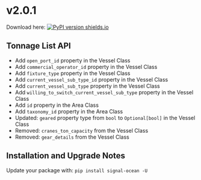 # v2.0.1
Download here: [![PyPI version shields.io](https://img.shields.io/pypi/v/signal-ocean.svg)](https://pypi.python.org/pypi/signal-ocean/)

## Tonnage List API

- Add `open_port_id` property in the Vessel Class
- Add `commercial_operator_id` property in the Vessel Class
- Add `fixture_type` property in the Vessel Class
- Add `current_vessel_sub_type_id` property in the Vessel Class
- Add `current_vessel_sub_type` property in the Vessel Class
- Add `willing_to_switch_current_vessel_sub_type` property in the Vessel Class
- Add `id` property in the Area Class
- Add `taxonomy_id` property in the Area Class
- Updated: `geared` property type from `bool` to `Optional[bool]` in the Vessel Class
- Removed: `cranes_ton_capacity` from the Vessel Class
- Removed: `gear_details` from the Vessel Class

## Installation and Upgrade Notes
Update your package with: `pip install signal-ocean -U`